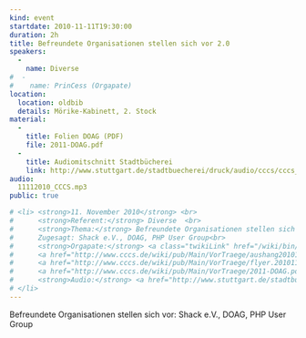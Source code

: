 ```yaml
---
kind: event
startdate: 2010-11-11T19:30:00
duration: 2h
title: Befreundete Organisationen stellen sich vor 2.0
speakers:
  -
    name: Diverse
#  -
#    name: PrinCess (Orgapate)
location:
  location: oldbib
  details: Mörike-Kabinett, 2. Stock
material:
  -
    title: Folien DOAG (PDF)
    file: 2011-DOAG.pdf
  -
    title: Audiomitschnitt Stadtbücherei
    link: http://www.stuttgart.de/stadtbuecherei/druck/audio/cccs/cccs_audio.htm#22
audio:
  11112010_CCCS.mp3
public: true

# <li> <strong>11. November 2010</strong> <br>
#      <strong>Referent:</strong> Diverse  <br>
#      <strong>Thema:</strong> Befreundete Organisationen stellen sich vor 2.0<br>
#      Zugesagt: Shack e.V., DOAG, PHP User Group<br>
#      <strong>Orgapate:</strong> <a class="twikiLink" href="/wiki/bin/view/Main/PrinCess">PrinCess</a> <br>
#      <a href="http://www.cccs.de/wiki/pub/Main/VorTraege/aushang201011.pdf" target="_top">Aushang 11/2010</a> <br>
#      <a href="http://www.cccs.de/wiki/pub/Main/VorTraege/flyer.201011.pdf" target="_top">Flyer 11/2010</a> <br>
#      <a href="http://www.cccs.de/wiki/pub/Main/VorTraege/2011-DOAG.pdf" target="_top">Präsentation DOAG</a> <br>
#      <strong>Audio:</strong> <a href="http://www.stuttgart.de/stadtbuecherei/druck/audio/cccs/cccs_audio.htm#22" target="_top">http://www.stuttgart.de/stadtbuecherei/druck/audio/cccs/cccs_audio.htm#22</a>
# </li>
---
```

Befreundete Organisationen stellen sich vor: Shack e.V., DOAG, PHP User Group

